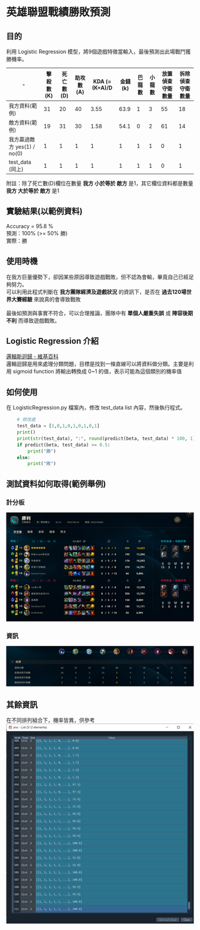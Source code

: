 # 英雄聯盟戰績勝敗預測
## 目的
利用 Logistic Regression 模型，將9個遊戲特徵當輸入，最後預測出此場戰鬥獲勝機率。


| - | 擊殺數(K) | 死亡數(D) | 助攻數(A) | KDA (=(K+A)/D | 金錢(k) | 巴龍數 | 小龍數 | 放置偵查守衛數量 | 拆除偵查守衛數量 
|-|-|-|-|-|-|-|-|-|-
|我方資料(範例)|31|20|40|3.55|63.9|1|3|55|18
|敵方資料(範例)|19|31|30|1.58|54.1|0|2|61|14
|我方贏過敵方 yes(1) / no(0)|1|1|1|1|1|1|1|0|1
|test_data (同上)|1|1|1|1|1|1|1|0|1

附註：除了死亡數(D)欄位在數量 **我方 小於等於 敵方** 是1，其它欄位資料都是數量 **我方 大於等於 敵方** 是1

## 實驗結果(以範例資料)
Accuracy = 95.8 %
<br>
預測：100% (>= 50% 勝)
<br>
實際：勝

## 使用時機
在我方巨量優勢下，卻因某些原因導致遊戲戰敗，但不認為會輸，畢竟自己已經足夠努力。
<br>
可以利用此程式判斷在 **我方團隊經濟及遊戲狀況** 的資訊下，是否在 **過去120場世界大賽經驗** 來說真的會導致戰敗
<br>
<br>
最後如預測與事實不符合，可以合理推論，團隊中有 **單個人嚴重失誤** 或 **陣容後期不利** 而導致遊戲戰敗。

## Logistic Regression 介紹
[邏輯斯迴歸 - 維基百科](https://zh.wikipedia.org/zh-tw/%E9%82%8F%E8%BC%AF%E8%BF%B4%E6%AD%B8)
<br>
邏輯迴歸是用來處理分類問題，目標是找到一條直線可以將資料做分類。主要是利用 sigmoid function 將輸出轉換成 0~1 的值，表示可能為這個類別的機率值

## 如何使用
在 LogisticRegression.py 檔案內，修改 test_data list 內容，然後執行程式。
```python
    # 修改處
    test_data = [1,0,1,0,1,0,1,0,1] 
    print()
    print(str(test_data), ":", round(predict(beta, test_data) * 100, 1), "%", end=' ')
    if predict(beta, test_data) >= 0.5:
        print("勝")
    else:
        print("敗")
```

## 測試資料如何取得(範例舉例)
### 計分板
![img1](./image/img1.png)
### 資訊
![img1](./image/img2.png)

## 其餘資訊
在不同排列組合下，機率皆異，供參考
<br>
![img1](./image/img3.png)